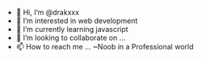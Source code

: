 - 👋 Hi, I’m @drakxxx
- 👀 I’m interested in web development 
- 🌱 I’m currently learning javascript
- 💞️ I’m looking to collaborate on ...
- 📫 How to reach me ...
~Noob in a Professional world
<!---
drakxxx/drakxxx is a ✨ special ✨ repository because its `README.md` (this file) appears on your GitHub profile.
You can click the Preview link to take a look at your changes.
--->
